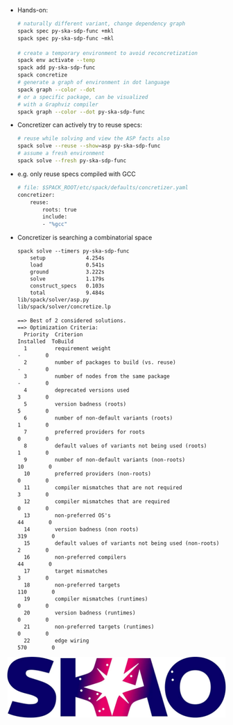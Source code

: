<div class="grid grid-cols-2 gap-2 h-50vh">
<div class="flex flex-col h-full">
<ul>
    <li>Hands-on:</li>


```bash {hide|1-3|5-8|9-13|all}
# naturally different variant, change dependency graph
spack spec py-ska-sdp-func +mkl
spack spec py-ska-sdp-func ~mkl

# create a temporary environment to avoid reconcretization
spack env activate --temp
spack add py-ska-sdp-func
spack concretize
# generate a graph of environment in dot language
spack graph --color --dot 
# or a specific package, can be visualized
# with a Graphviz compiler
spack graph --color --dot py-ska-sdp-func
```
<li>Concretizer can actively try to reuse specs:</li>

```bash {hide|1,2|3,4|all}
# reuse while solving and view the ASP facts also 
spack solve --reuse --show=asp py-ska-sdp-func
# assume a fresh environment
spack solve --fresh py-ska-sdp-func
```

<li>e.g. only reuse specs compiled with GCC</li>

```bash {hide|all}
# file: $SPACK_ROOT/etc/spack/defaults/concretizer.yaml
concretizer:
	reuse:
		roots: true
		include:
		- "%gcc"
```
</ul>
</div>
  <div class="flex flex-col h-full">

<ul>
<li>Concretizer is searching a combinatorial space</li>


```bash{hide|1,2,8|3,8|4,9|5,9|6,9|7,8,9|all}
spack solve --timers py-ska-sdp-func
    setup             4.254s
    load              0.541s
    ground            3.222s
    solve             1.179s
    construct_specs   0.103s
    total             9.484s
lib/spack/solver/asp.py
lib/spack/solver/concretize.lp

==> Best of 2 considered solutions.
==> Optimization Criteria:
  Priority  Criterion                                            Installed  ToBuild
  1         requirement weight                                           -        0
  2         number of packages to build (vs. reuse)                      -        0
  3         number of nodes from the same package                        -        0
  4         deprecated versions used                                     3        0
  5         version badness (roots)                                      5        0
  6         number of non-default variants (roots)                       1        0
  7         preferred providers for roots                                0        0
  8         default values of variants not being used (roots)            1        0
  9         number of non-default variants (non-roots)                  10        0
  10        preferred providers (non-roots)                              0        0
  11        compiler mismatches that are not required                    3        0
  12        compiler mismatches that are required                        0        0
  13        non-preferred OS's                                          44        0
  14        version badness (non roots)                                319        0
  15        default values of variants not being used (non-roots)        2        0
  16        non-preferred compilers                                     44        0
  17        target mismatches                                            3        0
  18        non-preferred targets                                      110        0
  19        compiler mismatches (runtimes)                               0        0
  20        version badness (runtimes)                                   0        0
  21        non-preferred targets (runtimes)                             0        0
  22        edge wiring                                                570        0
```
</ul>
</div>
</div>

<div class="fixed bottom-2 right-4">
  <img src="../images/skao_logo.webp" alt="SKAO Logo" class="w-12 h-4">
</div>

<style>
pre {
    --slidev-code-font-size: 0.45em;
}

.slidev-code-wrapper {
    width: 100%;
}
</style>
